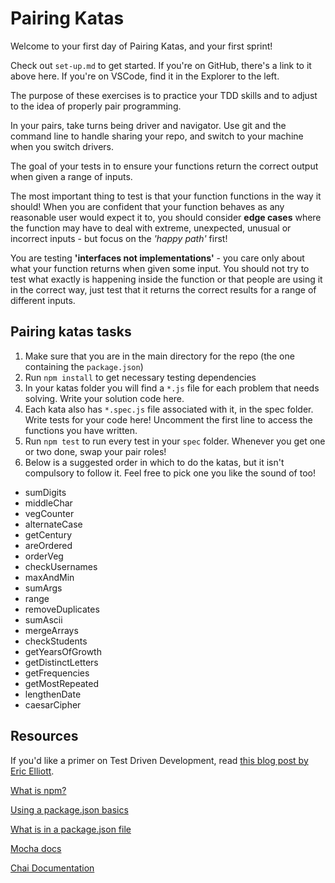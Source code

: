 # Pairing Katas

Welcome to your first day of Pairing Katas, and your first sprint!

Check out `set-up.md` to get started. If you're on GitHub, there's a link to it above here. If you're on VSCode, find it in the Explorer to the left.

The purpose of these exercises is to practice your TDD skills and to adjust to the idea of properly pair programming.

In your pairs, take turns being driver and navigator. Use git and the command line to handle sharing your repo, and switch to your machine when you switch drivers.

The goal of your tests in to ensure your functions return the correct output when given a range of inputs.

The most important thing to test is that your function functions in the way it should! When you are confident that your function behaves as any reasonable user would expect it to, you should consider **edge cases** where the function may have to deal with extreme, unexpected, unusual or incorrect inputs - but focus on the _'happy path'_ first!

You are testing **'interfaces not implementations'** - you care only about what your function returns when given some input. You should not try to test what exactly is happening inside the function or that people are using it in the correct way, just test that it returns the correct results for a range of different inputs.

## Pairing katas tasks

1. Make sure that you are in the main directory for the repo (the one containing the `package.json`)
2. Run `npm install` to get necessary testing dependencies
3. In your katas folder you will find a `*.js` file for each problem that needs solving. Write your solution code here.
4. Each kata also has `*.spec.js` file associated with it, in the spec folder. Write tests for your code here! Uncomment the first line to access the functions you have written.
5. Run `npm test` to run every test in your `spec` folder. Whenever you get one or two done, swap your pair roles!
6. Below is a suggested order in which to do the katas, but it isn't compulsory to follow it. Feel free to pick one you like the sound of too!

- sumDigits
- middleChar
- vegCounter
- alternateCase
- getCentury
- areOrdered
- orderVeg
- checkUsernames
- maxAndMin
- sumArgs
- range
- removeDuplicates
- sumAscii
- mergeArrays
- checkStudents
- getYearsOfGrowth
- getDistinctLetters
- getFrequencies
- getMostRepeated
- lengthenDate
- caesarCipher

## Resources

If you'd like a primer on Test Driven Development, read [this blog post by Eric Elliott](https://medium.com/javascript-scene/what-every-unit-test-needs-f6cd34d9836d).

[What is npm?](https://docs.npmjs.com/getting-started/what-is-npm)

[Using a package.json basics](https://docs.npmjs.com/getting-started/using-a-package.json)

[What is in a package.json file](https://docs.npmjs.com/files/package.json)

[Mocha docs](https://mochajs.org/)

[Chai Documentation](http://chaijs.com/api/bdd/)
